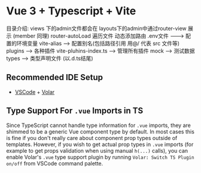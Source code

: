 # Vue 3 + Typescript + Vite

  目录介绍:
    views 下的admin文件都会在 layouts下的admin中通过router-view 展示  (member 同理)
    router-autoLoad 遍历文件 动态添加路由
    .env文件 ---> 配置的环境变量
    vite-alias --> 配置别名(包括路径引用 用@/ 代表 src 文件等)
    plugins  -->  各种插件
    vite-pluhins-index.ts --> 管理所有插件
    mock --> 测试数据
    types  --> 类型声明文件 (以.d.ts结尾)

## Recommended IDE Setup

- [VSCode](https://code.visualstudio.com/) + [Volar](https://marketplace.visualstudio.com/items?itemName=johnsoncodehk.volar)

## Type Support For `.vue` Imports in TS

Since TypeScript cannot handle type information for `.vue` imports, they are shimmed to be a generic Vue component type by default. In most cases this is fine if you don't really care about component prop types outside of templates. However, if you wish to get actual prop types in `.vue` imports (for example to get props validation when using manual `h(...)` calls), you can enable Volar's `.vue` type support plugin by running `Volar: Switch TS Plugin on/off` from VSCode command palette.
